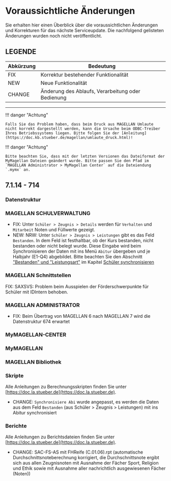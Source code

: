 # Voraussichtliche Änderungen

Sie erhalten hier einen Überblick über die voraussichtlichen Änderungen und Korrekturen für das nächste Serviceupdate. Die nachfolgend gelisteten Änderungen wurden noch nicht veröffentlicht.

## LEGENDE

Abkürzung | Bedeutung
--------- | ---------
FIX       | Korrektur bestehender Funktionalität
NEW       | Neue Funktionalität
CHANGE    | Änderung des Ablaufs, Verarbeitung oder Bedienung

---

!!! danger "Achtung"

    Falls Sie das Problem haben, dass beim Druck aus MAGELLAN Umlaute nicht korrekt dargestellt werden, kann die Ursache beim ODBC-Treiber Ihres Betriebssystems liegen. Bitte folgen Sie der [Anleitung](https://doc.kb.stueber.de/magellan/umlaute_druck.html)!

!!! danger "Achtung"

    Bitte beachten Sie, dass mit der letzten Versionen das Dateiformat der MyMagellan Dateien geändert wurde. Bitte passen Sie den Pfad im `MAGELLAN Administrator > MyMagellan Center` auf die Dateiendung `.mymx` an.

## 7.1.14 - 714

### Datenstruktur

### MAGELLAN SCHULVERWALTUNG

* FIX: Unter `Schüler > Zeugnis > Details` werden für `Verhalten` und `Mitarbeit` Noten und Füllwerte gezeigt.
* NEW: NRW: Unter `Schüler > Zeugnis > Leistungen` gibt es das Feld `Bestanden`. In dem Feld ist festhaltbar, ob der Kurs bestanden, nicht bestanden oder nicht belegt wurde. Diese Eingabe wird beim Synchronisieren der Daten mit ins Menü `Abitur` übergeben und je Halbjahr (E1-Q4) abgebildet. Bitte beachten Sie den Abschnitt ["Bestanden" und "Leistungsart"](https://doc.magellan7.stueber.de/schulverwaltung/howto/Oberstufe/sync/#bestanden-und-leistungsart) im Kapitel [Schüler synchronisieren](https://doc.magellan7.stueber.de/schulverwaltung/howto/Oberstufe/sync/)

### MAGELLAN Schnittstellen

FIX: SAXSVS: Problem beim Ausspielen der Förderschwerpunkte für Schüler mit IDIntern behoben.

### MAGELLAN ADMINISTRATOR

* FIX: Beim Übertrag von MAGELLAN 6 nach MAGELLAN 7 wird die Datenstruktur 674 erwartet 

### MyMAGELLAN-CENTER

### MyMAGELLAN

### MAGELLAN Bibliothek

### Skripte

Alle Anleitungen zu Berechnungsskripten finden Sie unter [https://doc.la.stueber.de](https://doc.la.stueber.de).

* CHANGE: `Synchronisiere Abi` wurde angepasst, es werden die Daten aus dem Feld `Bestanden` (aus Schüler > Zeugnis > Leistungen) mit ins Abitur synchronisiert

### Berichte

Alle Anleitungen zu Berichtsdateien finden Sie unter [https://doc.la.stueber.de](https://doc.la.stueber.de).

* CHANGE: SAC-FS-AS mit FHReife (C.01.06).rpt (automatische Durchschnittsnoteberechnung korrigiert, die Durchschnittsnote ergibt sich aus allen Zeugnisnoten mit Ausnahme der Fächer Sport, Religion und Ethik sowie mit Ausnahme aller nachrichtlich ausgewiesenen Fächer (Noten))
